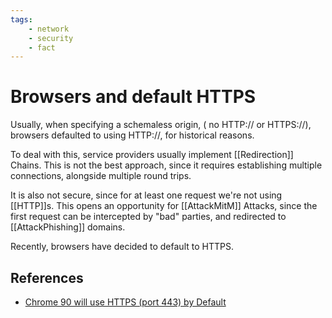 ```yaml
---
tags:
    - network
    - security
    - fact
---
```


# Browsers and default HTTPS

Usually, when specifying a schemaless origin, ( no HTTP:// or HTTPS://), browsers defaulted to using HTTP://, for historical reasons.

To deal with this, service providers usually implement [[Redirection]] Chains.
This is not the best approach, since it requires establishing multiple connections, alongside multiple round trips.

It is also not secure, since for at least one request we're not using [[HTTP]]s. This opens an opportunity for [[AttackMitM]] Attacks, since the first request can be intercepted by "bad" parties, and redirected to [[AttackPhishing]] domains.

Recently, browsers have decided to default to HTTPS.

## References

- [Chrome 90 will use HTTPS (port 443) by Default](https://www.youtube.com/watch?v=XrlfX0duLKQ)
